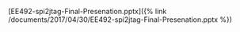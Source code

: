 ---
---
[EE492-spi2jtag-Final-Presenation.pptx]({% link /documents/2017/04/30/EE492-spi2jtag-Final-Presenation.pptx %})
